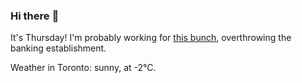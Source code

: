 ### Hi there :wave:

It's Thursday! I'm probably working for [this bunch](https://github.com/kohofinancial), overthrowing the banking establishment.

Weather in Toronto: sunny, at -2°C.
